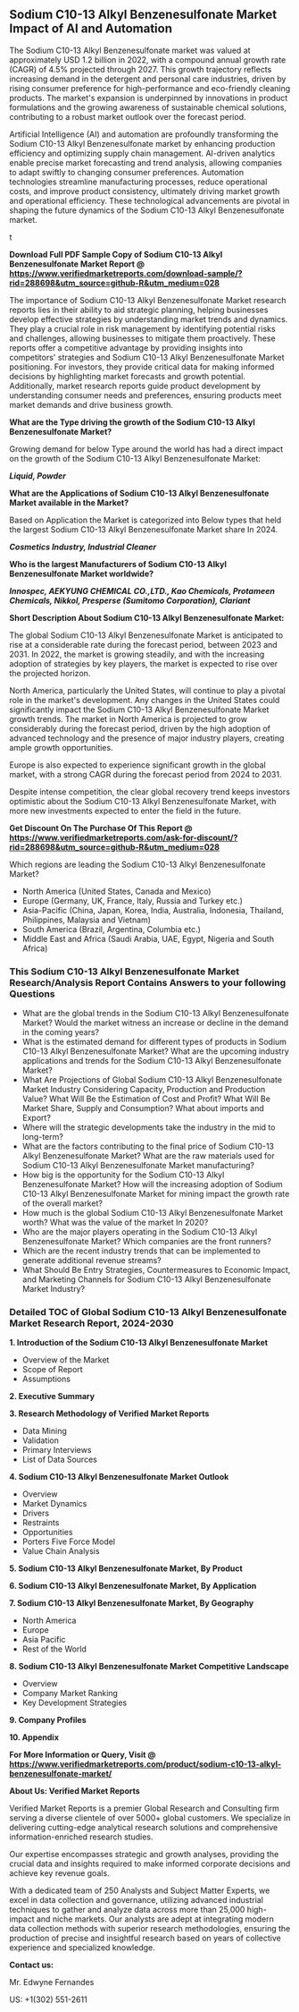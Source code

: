 <h2>Sodium C10-13 Alkyl Benzenesulfonate Market Impact of AI and Automation</h2><p>The Sodium C10-13 Alkyl Benzenesulfonate market was valued at approximately USD 1.2 billion in 2022, with a compound annual growth rate (CAGR) of 4.5% projected through 2027. This growth trajectory reflects increasing demand in the detergent and personal care industries, driven by rising consumer preference for high-performance and eco-friendly cleaning products. The market's expansion is underpinned by innovations in product formulations and the growing awareness of sustainable chemical solutions, contributing to a robust market outlook over the forecast period.</p><p>Artificial Intelligence (AI) and automation are profoundly transforming the Sodium C10-13 Alkyl Benzenesulfonate market by enhancing production efficiency and optimizing supply chain management. AI-driven analytics enable precise market forecasting and trend analysis, allowing companies to adapt swiftly to changing consumer preferences. Automation technologies streamline manufacturing processes, reduce operational costs, and improve product consistency, ultimately driving market growth and operational efficiency. These technological advancements are pivotal in shaping the future dynamics of the Sodium C10-13 Alkyl Benzenesulfonate market.</p>t</p><p id="" class=""><strong>Download Full PDF Sample Copy of Sodium C10-13 Alkyl Benzenesulfonate Market Report @ <a href="https://www.verifiedmarketreports.com/download-sample/?rid=288698&utm_source=github-R&utm_medium=028" target="_blank">https://www.verifiedmarketreports.com/download-sample/?rid=288698&utm_source=github-R&utm_medium=028</a></strong></p><p>The importance of&nbsp;Sodium C10-13 Alkyl Benzenesulfonate Market research reports lies in their ability to aid strategic planning, helping businesses develop effective strategies by understanding market trends and dynamics. They play a crucial role in risk management by identifying potential risks and challenges, allowing businesses to mitigate them proactively. These reports offer a competitive advantage by providing insights into competitors' strategies and Sodium C10-13 Alkyl Benzenesulfonate Market positioning. For investors, they provide critical data for making informed decisions by highlighting market forecasts and growth potential. Additionally, market research reports guide product development by understanding consumer needs and preferences, ensuring products meet market demands and drive business growth.</p><p><strong>What are the&nbsp;Type driving the growth of the Sodium C10-13 Alkyl Benzenesulfonate Market?</strong></p><p id="" class="">Growing demand for below Type around the world has had a direct impact on the growth of the Sodium C10-13 Alkyl Benzenesulfonate Market:</p><em><strong>Liquid, Powder</strong></em></p><strong>What are the&nbsp;Applications&nbsp;of Sodium C10-13 Alkyl Benzenesulfonate Market available in the Market?</strong></p><p id="" class="">Based on Application the Market is categorized into Below types that held the largest Sodium C10-13 Alkyl Benzenesulfonate Market share In 2024.</p><em><strong>Cosmetics Industry, Industrial Cleaner</strong></em></p><strong>Who is the largest Manufacturers of Sodium C10-13 Alkyl Benzenesulfonate Market worldwide?</strong></p><p><em><strong>Innospec, AEKYUNG CHEMICAL CO.,LTD., Kao Chemicals, Protameen Chemicals, Nikkol, Presperse (Sumitomo Corporation), Clariant</strong></em></p><p id="" class=""><strong>Short Description About Sodium C10-13 Alkyl Benzenesulfonate Market:</strong></p><p>The global Sodium C10-13 Alkyl Benzenesulfonate Market is anticipated to rise at a considerable rate during the forecast period, between 2023 and 2031. In 2022, the market is growing steadily, and with the increasing adoption of strategies by key players, the market is expected to rise over the projected horizon.</p><p>North America, particularly the United States, will continue to play a pivotal role in the market's development. Any changes in the United States could significantly impact the Sodium C10-13 Alkyl Benzenesulfonate Market growth trends. The market in North America is projected to grow considerably during the forecast period, driven by the high adoption of advanced technology and the presence of major industry players, creating ample growth opportunities.</p><p>Europe is also expected to experience significant growth in the global market, with a strong CAGR during the forecast period from 2024 to 2031.</p><p>Despite intense competition, the clear global recovery trend keeps investors optimistic about the Sodium C10-13 Alkyl Benzenesulfonate Market, with more new investments expected to enter the field in the future.</p><p id="" class=""><strong>Get Discount On The Purchase Of This Report @ <a href="https://www.verifiedmarketreports.com/ask-for-discount/?rid=288698&utm_source=github-R&utm_medium=028" target="_blank">https://www.verifiedmarketreports.com/ask-for-discount/?rid=288698&utm_source=github-R&utm_medium=028</a></strong></p>Which regions are leading the Sodium C10-13 Alkyl Benzenesulfonate Market?</p><ul><li>North America (United States, Canada and Mexico)</li><li>Europe (Germany, UK, France, Italy, Russia and Turkey etc.)</li><li>Asia-Pacific (China, Japan, Korea, India, Australia, Indonesia, Thailand, Philippines, Malaysia and Vietnam)</li><li>South America (Brazil, Argentina, Columbia etc.)</li><li>Middle East and Africa (Saudi Arabia, UAE, Egypt, Nigeria and South Africa)</li></ul><h3 id="" class="">This Sodium C10-13 Alkyl Benzenesulfonate Market Research/Analysis Report Contains Answers to your following Questions</h3><ul><li>What are the global trends in the Sodium C10-13 Alkyl Benzenesulfonate Market? Would the market witness an increase or decline in the demand in the coming years?</li><li>What is the estimated demand for different types of products in Sodium C10-13 Alkyl Benzenesulfonate Market? What are the upcoming industry applications and trends for the Sodium C10-13 Alkyl Benzenesulfonate Market?</li><li>What Are Projections of Global Sodium C10-13 Alkyl Benzenesulfonate Market Industry Considering Capacity, Production and Production Value? What Will Be the Estimation of Cost and Profit? What Will Be Market Share, Supply and Consumption? What about imports and Export?</li><li>Where will the strategic developments take the industry in the mid to long-term?</li><li>What are the factors contributing to the final price of Sodium C10-13 Alkyl Benzenesulfonate Market? What are the raw materials used for Sodium C10-13 Alkyl Benzenesulfonate Market manufacturing?</li><li>How big is the opportunity for the Sodium C10-13 Alkyl Benzenesulfonate Market? How will the increasing adoption of Sodium C10-13 Alkyl Benzenesulfonate Market for mining impact the growth rate of the overall market?</li><li>How much is the global Sodium C10-13 Alkyl Benzenesulfonate Market worth? What was the value of the market In 2020?</li><li>Who are the major players operating in the Sodium C10-13 Alkyl Benzenesulfonate Market? Which companies are the front runners?</li><li>Which are the recent industry trends that can be implemented to generate additional revenue streams?</li><li>What Should Be Entry Strategies, Countermeasures to Economic Impact, and Marketing Channels for Sodium C10-13 Alkyl Benzenesulfonate Market Industry?</li></ul><h3 id="" class="">Detailed TOC of Global Sodium C10-13 Alkyl Benzenesulfonate Market Research Report, 2024-2030</h3><p id="" class=""><strong>1. Introduction of the Sodium C10-13 Alkyl Benzenesulfonate Market</strong></p><ul><li>Overview of the Market</li><li>Scope of Report</li><li>Assumptions</li></ul><p id="" class=""><strong>2. Executive Summary</strong></p><p id="" class=""><strong>3. Research Methodology of Verified Market Reports</strong></p><ul><li>Data Mining</li><li>Validation</li><li>Primary Interviews</li><li>List of Data Sources</li></ul><p id="" class=""><strong>4. Sodium C10-13 Alkyl Benzenesulfonate Market Outlook</strong></p><ul><li>Overview</li><li>Market Dynamics</li><li>Drivers</li><li>Restraints</li><li>Opportunities</li><li>Porters Five Force Model</li><li>Value Chain Analysis</li></ul><p id="" class=""><strong>5. Sodium C10-13 Alkyl Benzenesulfonate Market, By Product</strong></p><p id="" class=""><strong>6. Sodium C10-13 Alkyl Benzenesulfonate Market, By Application</strong></p><p id="" class=""><strong>7. Sodium C10-13 Alkyl Benzenesulfonate Market, By Geography</strong></p><ul><li>North America</li><li>Europe</li><li>Asia Pacific</li><li>Rest of the World</li></ul><p id="" class=""><strong>8. Sodium C10-13 Alkyl Benzenesulfonate Market Competitive Landscape</strong></p><ul><li>Overview</li><li>Company Market Ranking</li><li>Key Development Strategies</li></ul><p id="" class=""><strong>9. Company Profiles</strong></p><p id="" class=""><strong>10. Appendix</strong></p><p id="" class=""><strong>For More Information or Query, Visit @ <a href="https://www.verifiedmarketreports.com/product/sodium-c10-13-alkyl-benzenesulfonate-market/" target="_blank">https://www.verifiedmarketreports.com/product/sodium-c10-13-alkyl-benzenesulfonate-market/</a></strong></p><p id="" class=""><strong>About Us: Verified Market Reports</strong></p><p id="" class="">Verified Market Reports is a premier Global Research and Consulting firm serving a diverse clientele of over 5000+ global customers. We specialize in delivering cutting-edge analytical research solutions and comprehensive information-enriched research studies.</p><p id="" class="">Our expertise encompasses strategic and growth analyses, providing the crucial data and insights required to make informed corporate decisions and achieve key revenue goals.</p><p id="" class="">With a dedicated team of 250 Analysts and Subject Matter Experts, we excel in data collection and governance, utilizing advanced industrial techniques to gather and analyze data across more than 25,000 high-impact and niche markets. Our analysts are adept at integrating modern data collection methods with superior research methodologies, ensuring the production of precise and insightful research based on years of collective experience and specialized knowledge.</p><p id="" class=""><strong>Contact us:</strong></p><p id="" class="">Mr. Edwyne Fernandes</p><p id="" class="">US: +1(302) 551-2611</p>
